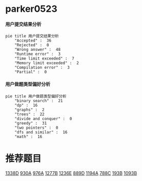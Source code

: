 # parker0523

<!-- tabs:start -->



#### **用户提交结果分析**

```mermaid
pie title 用户提交结果分析
    "Accepted" :  36
    "Rejected" :  0
    "Wrong answer" :  48
    "Runtime error" :  3
    "Time limit exceeded" :  7
    "Memory limit exceeded" :  2
    "Compilation error" :  3
    "Partial" :  0
```

#### **用户做题类型偏好分析**

```mermaid
pie title 用户做题类型偏好分析
    "binary search" :  21
    "dp" :  16
    "graphs" :  2
    "trees" :  22
    "divide and conquer" :  0
    "greedy" :  31
    "two pointers" :  0
    "dfs and similar" :  16
    "math" :  16
```



<!-- tabs:end -->
# 推荐题目
[1338D](https://codeforces.com/contest/1338/problem/D)
[930A](https://codeforces.com/contest/930/problem/A)
[976A](https://codeforces.com/contest/976/problem/A)
[1277B](https://codeforces.com/contest/1277/problem/B)
[1236E](https://codeforces.com/contest/1236/problem/E)
[889D](https://codeforces.com/contest/889/problem/D)
[1194A](https://codeforces.com/contest/1194/problem/A)
[788C](https://codeforces.com/contest/788/problem/C)
[193B](https://codeforces.com/contest/193/problem/B)
[1093B](https://codeforces.com/contest/1093/problem/B)
